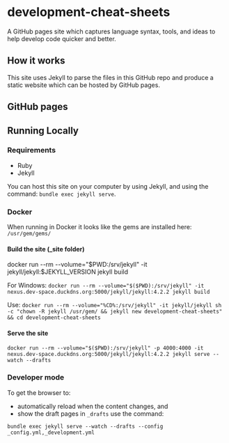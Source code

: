 # development-cheat-sheets

A GitHub pages site which captures language syntax, tools, and ideas to help develop code quicker and better. 

## How it works
This site uses Jekyll to parse the files in this GitHub repo and produce a static website which can be hosted by GitHub pages.

## GitHub pages


## Running Locally

### Requirements

* Ruby
* Jekyll

You can host this site on your computer by using Jekyll, and using the command:
`bundle exec jekyll serve`.

### Docker

When running in Docker it looks like the gems are installed here: `/usr/gem/gems/`

#### Build the site (_site folder)

docker run --rm --volume="$PWD:/srv/jekyll" -it jekyll/jekyll:$JEKYLL_VERSION jekyll build

For Windows:
`docker run --rm --volume="$($PWD):/srv/jekyll" -it nexus.dev-space.duckdns.org:5000/jekyll/jekyll:4.2.2 jekyll build`

Use:
`docker run --rm --volume="%CD%:/srv/jekyll" -it jekyll/jekyll sh -c "chown -R jekyll /usr/gem/ && jekyll new development-cheat-sheets" && cd development-cheat-sheets`


#### Serve the site

`docker run --rm --volume="$($PWD):/srv/jekyll" -p 4000:4000 -it nexus.dev-space.duckdns.org:5000/jekyll/jekyll:4.2.2 jekyll serve --watch --drafts`


### Developer mode

To get the browser to:
* automatically reload when the content changes, and
* show the draft pages in `_drafts`
use the command:

`bundle exec jekyll serve --watch --drafts --config _config.yml,_development.yml`
